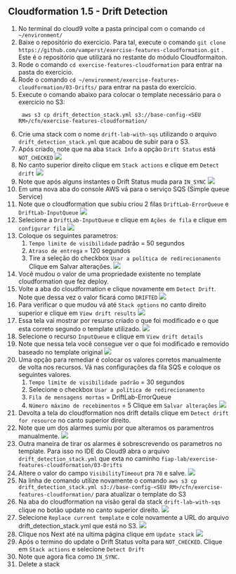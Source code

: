 ## Cloudformation 1.5 - Drift Detection

1. No terminal do cloud9 volte a pasta principal com o comando `cd ~/environment/`
2. Baixe o repositório do exercicio. Para tal, execute o comando `git clone https://github.com/vamperst/exercise-features-cloudformation.git` . Este é o repositório que utilizará no restante do módulo Cloudformaiton.
3. Rode o comando `cd exercise-features-cloudformation` para entrar na pasta do exercicio.
4. Rode o comando `cd ~/environment/exercise-features-cloudformation/03-Drifts/` para entrar na pasta do exercício.
5. Execute o comando abaixo para colocar o template necessário para o exercicio no S3:
   ``` shell
    aws s3 cp drift_detection_stack.yml s3://base-config-<SEU RM>/cfn/exercise-features-cloudformation/ 
   ```
6. Crie uma stack com o nome `drift-lab-with-sqs` utilizando o arquivo `drift_detection_stack.yml` que acabou de subir para o S3.
7. Após criado, note que na aba `Stack Info` a opção `Drift Status` está `NOT_CHECKED`
   ![](img/drift-NOT_CHECKED.png)
8. No canto superior direito clique em `Stack actions` e clique em `Detect drift`
   ![](img/click-detect-drift.png)
9.  Note que após alguns instantes o Drift Status muda para `IN_SYNC`
   ![](img/drfit-in-sync.png)
11. Em uma nova aba do console AWS vá para o serviço SQS (Simple queue Service)
12. Note que o cloudformation que subiu criou 2 filas `DriftLab-ErrorQueue` e `DriftLab-InputQueue`
   ![](img/sqs-first-view.png)
13. Selecione a `DriftLab-InputQueue` e clique em `Ações de fila` e clique em `configurar fila` 
    ![](img/DriftLab-InputQueue-action-1.png)
14. Coloque os seguintes parametros:
    1.  `Tempo limite de visibilidade` padrão = 50 segundos
    2.  `Atraso de entrega` = 120 segundos
    3.  Tire a seleção do checkbox `Usar a política de redirecionamento`
   Clique em Salvar alterações.
   ![](img/DriftLab-InputQueue-options-1.png)
11. Você mudou o valor de uma propriedade existente no template cloudformation que fez deploy.
12. Volte a aba do cloudformation e clique novamente em `Detect Drift`. Note que dessa vez o valor ficará como `DRIFTED`
    ![](img/drifted1.png)
13. Para verificar o que mudou vá até `Stack options` no canto direito superior e clique em `View drift results`
    ![](img/view-drift-results-1.png)
14. Essa tela vai mostrar por resurso criado o que foi modificado e o que esta correto segundo o template utilizado.
    ![](drfit-status-1.png)
15. Selecione o recurso `InputQueue` e clique em `View drift details`
16. Note que nessa tela você consegue ver o que foi modificado e removido baseado no template original
    ![](img/drfit-details-input-queue.png)
17. Uma opção para remediar é colocar os valores corretos manualmente de volta nos recursos. Vá nas configurações da fila SQS e coloque os seguintes valores.
    1.  `Tempo limite de visibilidade padrão` = 30 segundos
    2.  Selecione o checkbox `Usar a política de redirecionamento`
    3.  `Fila de mensagens mortas` = DriftLab-ErrorQueue
    4.  `Número máximo de recebimentos` = 5
   Clique em `Salvar alterações`
![](img/DriftLab-InputQueue-options-2.png)
18. Devolta a tela do cloudformation nos drift details clique em `Detect drift for resource` no canto superior direito.
19. Note que um dos alarmes sumiu por que alteramos os paramentros manualmente.
    ![](img/drfit-details-input-queue-2.png)
20. Outra maneira de tirar os alarmes é sobrescrevendo os parametros no template. Para isso no IDE do Cloud9 abra o arquivo `drift_detection_stack.yml` que exta no caminho `fiap-lab/exercise-features-cloudformation/03-Drifts`
21. Altere o valor do campo `VisibilityTimeout` pra `70` e salve.
    ![](img/changing-teamplate.png)
22. Na linha de comando utilize novamente o comando `aws s3 cp drift_detection_stack.yml s3://base-config-<SEU RM>/cfn/exercise-features-cloudformation/` para atualizar o template do S3
23. Na aba do cloudformation na visão geral da stack `drift-lab-with-sqs` clique no botão update no canto superior direito.
    ![](img/click-update.png)
24. Selecione `Replace current template` e cole novamente a URL do arquivo drift_detection_stack.yml que está no S3.
    ![](img/update-stack-url.png)
25. Clique nos Next até na ultima página clique em `Update stack`
    ![](img/click-update-stack-final.png)
26. Após o termino do update o Drift Status volta para `NOT_CHECKED`. Clique em `Stack actions` e selecione `Detect Drift`
27. Note que agora fica como `IN_SYNC`. 
28. Delete a stack